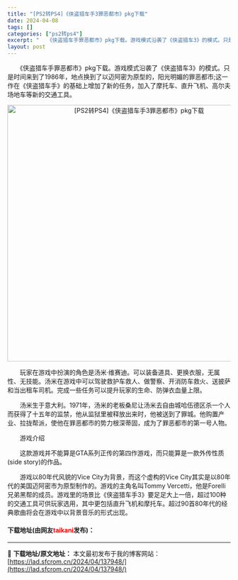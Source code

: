 ```yaml
---
title: "[PS2转PS4]《侠盗猎车手3罪恶都市》pkg下载"
date: 2024-04-08
tags: []
categories: ["ps2转ps4"]
excerpt: "　　《侠盗猎车手罪恶都市》pkg下载。游戏模式沿袭了《侠盗猎车3》的模式。只是时间来到了1986年，地点换到了以迈阿密为原型的，阳光明媚的罪恶都市;这一作在《侠盗猎车手》的基础上增加了新的任务，加入了摩托车、直升飞机、高尔夫场地车等新的交通工具。 　　玩家在游戏中扮演的角色是汤米&middot;维赛&hellip;"
layout: post
---
```


 <p>　　《侠盗猎车手罪恶都市》pkg下载。游戏模式沿袭了《侠盗猎车3》的模式。只是时间来到了1986年，地点换到了以迈阿密为原型的，阳光明媚的罪恶都市;这一作在《侠盗猎车手》的基础上增加了新的任务，加入了摩托车、直升飞机、高尔夫场地车等新的交通工具。</p> <p align="center"><img align="" border="0" src="https://lad.sfcrom.cn/wp-content/uploads/2024/04/20240408_6613f83ea7a89.webp" width="579" alt="[PS2转PS4]《侠盗猎车手3罪恶都市》pkg下载" /></p> <p>　　玩家在游戏中扮演的角色是汤米&middot;维赛迪。可以装备道具、更换衣服，无属性、无技能。汤米在游戏中可以驾驶救护车救人、做警察、开消防车救火、送披萨和当出租车司机。完成一些任务可以提升玩家的生命、防弹衣血量上限。</p> <p>　　汤米生于意大利。1971年，汤米的老板桑尼让汤米去自由城哈伍德区杀一个人而获得了十五年的监禁，他从监狱里被释放出来时，他被送到了罪城。他购置产业、拉拢帮派，使他在罪恶都市的势力根深蒂固，成为了罪恶都市的第一号人物。</p> <p>　　游戏介绍</p> <p>　　这款游戏并不能算是GTA系列正传的第四作游戏，而只能算是一款外传性质(side story)的作品。</p> <p>　　游戏以80年代风貌的Vice City为背景，而这个虚构的Vice City其实是以80年代的美国迈阿密市为原型制作的。游戏的主角名叫Tommy Vercetti，他是Forelli兄弟黑帮的成员。游戏里的场景比《侠盗猎车手3》要足足大上一倍，超过100种的交通工具可供玩家选用，其中更包括直升飞机和摩托车。超过90首80年代的经典歌曲将会在游戏中以背景音乐的形式出现。</p> <p><h4>下载地址(由网友<font color="red">taikani</font>发布)：</h4></p> 

---
📖 **下载地址/原文地址：** 本文最初发布于我的博客网站：[https://lad.sfcrom.cn/2024/04/137948/](https://lad.sfcrom.cn/2024/04/137948/)
